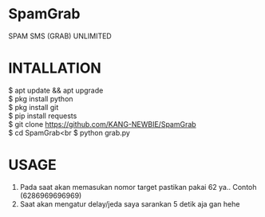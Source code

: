 # SpamGrab
SPAM SMS (GRAB) UNLIMITED
# INTALLATION
$ apt update && apt upgrade<br>
$ pkg install python<br>
$ pkg install git<br>
$ pip install requests<br>
$ git clone https://github.com/KANG-NEWBIE/SpamGrab<br>
$ cd SpamGrab<br
$ python grab.py
# USAGE
1. Pada saat akan memasukan nomor target pastikan pakai 62 ya.. Contoh (6286969696969)
2. Saat akan mengatur delay/jeda saya sarankan 5 detik aja gan hehe
